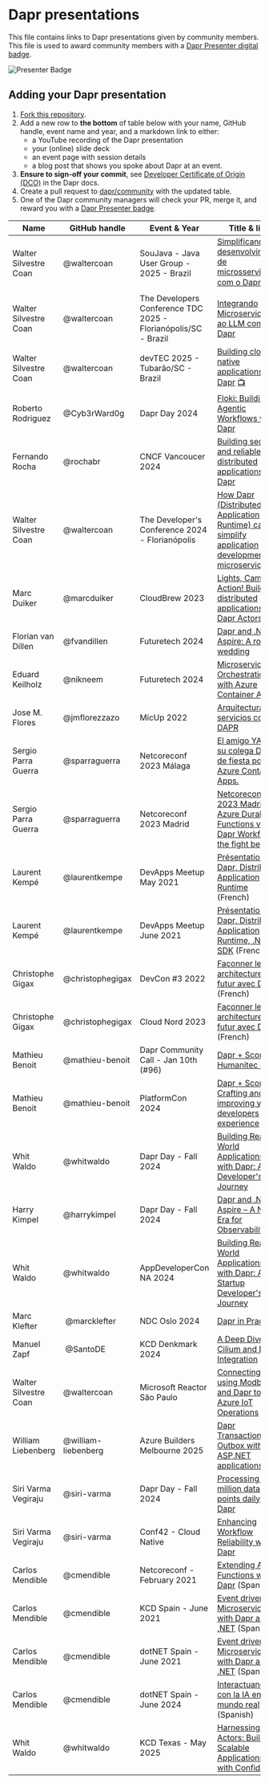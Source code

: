 # Dapr presentations

This file contains links to Dapr presentations given by community members. This file is used to award community members with a [Dapr Presenter digital badge](https://www.holopin.io/sticker/clt3egohs11570gjnanpizv28).

![Presenter Badge](../images/dapr-presenter-badge.png)

## Adding your Dapr presentation

1. [Fork this repository](https://github.com/dapr/community/fork).
2. Add a new row to **the bottom** of table below with your name, GitHub handle, event name and year, and a markdown link to either:
   - a YouTube recording of the Dapr presentation
   - your (online) slide deck
   - an event page with session details
   - a blog post that shows you spoke about Dapr at an event.
3. **Ensure to sign-off your commit**, see [Developer Certificate of Origin (DCO)](https://docs.dapr.io/contributing/contributing-overview/#developer-certificate-of-origin-signing-your-work) in the Dapr docs.
4. Create a pull request to [dapr/community](https://github.com/dapr/community) with the updated table.
5. One of the Dapr community managers will check your PR, merge it, and reward you with a [Dapr Presenter badge](https://www.holopin.io/sticker/clt3egohs11570gjnanpizv28).

| Name               | GitHub handle | Event & Year                                    | Title & link                                                                                                                                      |
| ------------------ | ------------- |-------------------------------------------------| ------------------------------------------------------------------------------------------------------------------------------------------------- |
| Walter Silvestre Coan | @waltercoan   | SouJava - Java User Group - 2025 - Brazil | [Simplificando o desenvolvimento de microsserviços com o Dapr](https://github.com/waltercoan/soujava2025-dapr) [📺](https://www.youtube.com/live/CT_yrYaQoKI?si=Po9fN0pq5sYSiMjp&t=12048) |
| Walter Silvestre Coan | @waltercoan   | The Developers Conference TDC 2025 - Florianópolis/SC - Brazil | [Integrando Microservices ao LLM com o Dapr](https://github.com/waltercoan/tdcfloripa2025-dapr-conversation)  |
| Walter Silvestre Coan | @waltercoan   | devTEC 2025 - Tubarão/SC - Brazil               | [Building cloud native applications with Dapr](https://github.com/waltercoan/devtec2025-dapr-cncf-app) [📺](https://www.youtube.com/watch?v=Wb-5k_BSwmQ)          |
| Roberto Rodriguez | @Cyb3rWard0g | Dapr Day 2024                                   | [Floki: Building Agentic Workflows with Dapr](https://www.canva.com/design/DAGTv8zBp5o/3x_pWYjjncCgIJbeCKahmA/edit?utm_content=DAGTv8zBp5o&utm_campaign=designshare&utm_medium=link2&utm_source=sharebutton)
| Fernando Rocha    | @rochabr   | CNCF Vancoucer 2024                             | [Building secure and reliable distributed applications with Dapr](https://community.cncf.io/events/details/cncf-vancouver-presents-2024-cloud-native-vancouver-kickoff/) |
| Walter Silvestre Coan | @waltercoan   | The Developer's Conference 2024 - Florianópolis | [How Dapr (Distributed Application Runtime) can simplify application development in microservices](https://github.com/waltercoan/tdcflorianopolis2024-dapr)          |
| Marc Duiker        | @marcduiker   | CloudBrew 2023                                  | [Lights, Camera, Action! Building distributed applications with Dapr Actors](https://marcduiker.dev/articles/speaking-at-cloudbrew-2023)          |
| Florian van Dillen | @fvandillen   | Futuretech 2024                                 | [Dapr and .NET Aspire: A royal wedding](https://fvandillen.github.io/posts/speaking-at-futuretech-2024/)                                          |
| Eduard Keilholz    | @nikneem      | Futuretech 2024                                 | [Microservices Orchestration with Azure Container Apps](https://sessionize.com/s/eduard/microservices-orchestration-with-azure-container-a/87011) |
| Jose M. Flores     | @jmflorezzazo | MicUp 2022                                      | [Arquitectura de servicios con DAPR](https://jmfloreszazo.com/arquitectura-de-servicios-con-dapr/) |
| Sergio Parra Guerra | @sparraguerra | Netcoreconf 2023 Málaga                         | [El amigo YARP y su colega Dapr, de fiesta por las Azure Container Apps.](https://speakerdeck.com/sparraguerra/netcoreconf-2023-malaga-el-amigo-yarp-y-su-colega-dapr-de-fiesta-por-las-azure-container-apps/) |
| Sergio Parra Guerra | @sparraguerra | Netcoreconf 2023 Madrid                         | [Netcoreconf 2023 Madrid: Azure Durable Functions vs Dapr Workflows, the fight begins.](https://speakerdeck.com/sparraguerra/netcoreconf-2023-madrid-azure-durable-functions-vs-dapr-workflows-the-fight-begins/) |
| Laurent Kempé      | @laurentkempe | DevApps Meetup May 2021                         | [Présentation de Dapr, Distributed Application Runtime](https://youtu.be/Xz91tq6NI2g?t=890) (French)                                                                    |
| Laurent Kempé      | @laurentkempe | DevApps Meetup June 2021                        | [Présentation de Dapr, Distributed Application Runtime, .NET SDK](https://www.youtube.com/watch?v=XtASb2tmo5c&t=119s&ab_channel=DevApps) (French)                       |
| Christophe Gigax      | @christophegigax | DevCon #3 2022                                  | [Façonner les architectures du futur avec Dapr](https://www.youtube.com/watch?v=PRbcJDlLMQI) (French)                       |
| Christophe Gigax      | @christophegigax | Cloud Nord 2023                                 | [Façonner les architectures du futur avec Dapr](https://www.youtube.com/watch?v=bjkW2MnBCwg) (French)                       |
| Mathieu Benoit  | @mathieu-benoit | Dapr Community Call - Jan 10th (#96)            | [Dapr + Score + Humanitec demo](https://www.youtube.com/watch?v=4gT0Y6QxinU&t=140s) |
| Mathieu Benoit  | @mathieu-benoit | PlatformCon 2024                                | [Dapr + Score: Crafting and improving your developers experience](https://platformcon.com/talks/dapr-score-crafting-and-improving-your-developers-experience) |
| Whit Waldo | @whitwaldo | Dapr Day - Fall 2024                            | [Building Real-World Applications with Dapr: A Developer's Journey](https://www.youtube.com/live/9pjpDmIT-S0?si=iV8adLOeUkNNNXSH&t=13489) |
| Harry Kimpel | @harrykimpel | Dapr Day - Fall 2024                            | [Dapr and .NET Aspire – A New Era for Observability](https://youtu.be/9pjpDmIT-S0?t=8890) |
| Whit Waldo | @whitwaldo | AppDeveloperCon NA 2024                         | [Building Real-World Applications with Dapr: A Startup Developer's Journey](https://www.youtube.com/watch?v=w2DWTZE5ilU&list=PLj6h78yzYM2NtnoIEBYp6Kw1y1P2WaixQ&index=8) 
| Marc Klefter | @marcklefter | NDC Oslo 2024                                   | [Dapr in Practice](https://www.youtube.com/watch?v=h96cj2DOZVE)
| Manuel Zapf | @SantoDE | KCD Denkmark 2024                               | [A Deep Dive into Cilium and Dapr Integration](https://www.youtube.com/watch?v=8_69ub3deD8)
| Walter Silvestre Coan | @waltercoan | Microsoft Reactor São Paulo                     | [Connecting PLC using Modbus and Dapr to Azure IoT Operations](https://www.youtube.com/watch?v=77kdnWY5Mck) 
| William Liebenberg | @william-liebenberg | Azure Builders Melbourne 2025                   | [Dapr Transactional Outbox with ASP.NET applications](https://www.linkedin.com/posts/william-liebenberg_dapr-aspire-activity-7310259210594697216-QGK9)
| Siri Varma Vegiraju | @siri-varma | Dapr Day - Fall 2024                            | [Processing one million data points daily with Dapr](https://www.diagrid.io/videos/dapr-day-processing-one-million-data-points-daily-with-dapr)
| Siri Varma Vegiraju | @siri-varma | Conf42 - Cloud Native                           | [Enhancing Workflow Reliability with Dapr](https://www.conf42.com/Cloud_Native_2025_Siri_Varma_Vegiraju_workflow_dapr_failure)
| Carlos Mendible | @cmendible | Netcoreconf - February 2021 | [Extending Azure Functions with Dapr](https://carlos.mendible.com/events/2021/02/27/virtual_net_core_conf/) (Spanish) |
| Carlos Mendible | @cmendible | KCD Spain - June 2021 | [Event driven Microservices with Dapr and .NET](https://carlos.mendible.com/events/2021/05/18/kcd-spain-dapr/) (Spanish) |
| Carlos Mendible | @cmendible | dotNET Spain - June 2021 | [Event driven Microservices with Dapr and .NET](https://carlos.mendible.com/events/2021/06/22/dotnet2021/) (Spanish) |
| Carlos Mendible | @cmendible | dotNET Spain - June 2024 | [Interactuando con la IA en el mundo real](https://carlos.mendible.com/events/2024/06/02/interactuando-ia-mundo-real/) (Spanish) |
| Whit Waldo | @whitwaldo | KCD Texas - May 2025 | [Harnessing Dapr Actors: Building Scalable Applications with Confidence](https://www.youtube.com/watch?v=mudomMIU4qM&list=PL4UW_RgvzVchEiE5b6GnVQP2paAKYIIu1&index=9) |